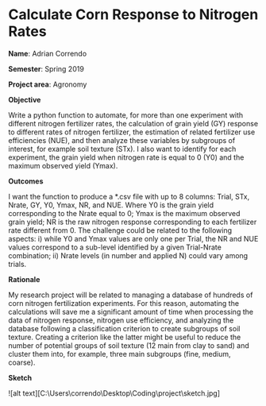 # Calculate Corn Response to Nitrogen Rates

**Name**: Adrian Correndo

**Semester**: Spring 2019

**Project area**: Agronomy

**Objective**

Write a python function to automate, for more than one experiment with different nitrogen fertilizer rates, the calculation of grain yield (GY) response to different rates of nitrogen fertilizer, the estimation of related fertilizer use efficiencies (NUE), and then analyze these variables by subgroups of interest, for example soil texture (STx). I also want to identify for each experiment, the grain yield when nitrogen rate is equal to 0 (Y0) and the maximum observed yield (Ymax).

**Outcomes**

I want the function to produce a *.csv file with up to 8 columns: Trial, STx, Nrate, GY, Y0, Ymax, NR, and NUE. Where Y0 is the grain yield corresponding to the Nrate equal to 0; Ymax is the maximum observed grain yield; NR is the raw nitrogen response corresponding to each fertilizer rate different from 0. The challenge could be related to the following aspects: i) while Y0 and Ymax values are only one per Trial, the NR and NUE values correspond to a sub-level identified by a given Trial-Nrate combination; ii) Nrate levels (in number and applied N) could vary among trials. 

**Rationale**

My research project will be related to managing a database of hundreds of corn nitrogen fertilization experiments. For this reason, automating the calculations will save me a significant amount of time when processing the data of nitrogen response, nitrogen use efficiency, and analyzing the database following a classification criterion to create subgroups of soil texture. Creating a criterion like the latter might be useful to reduce the number of potential groups of soil texture (12 main from clay to sand) and cluster them into, for example, three main subgroups (fine, medium, coarse).

**Sketch**

![alt text][C:\Users\correndo\Desktop\Coding\project\sketch.jpg]